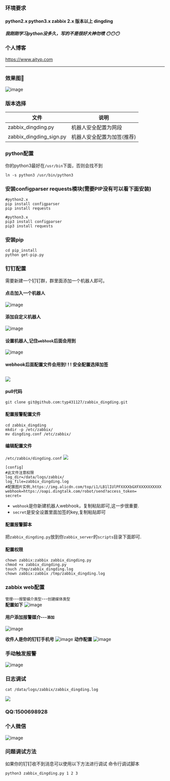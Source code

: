 ### 环境要求

#### python2.x python3.x zabbix 2.x 版本以上 dingding
##### 我刚刚学习python没多久，写的不是很好大神勿喷 😶😶😶
### 个人博客
https://www.aityp.com

---
### 效果图🐐

![image](https://typ.oss-cn-shanghai.aliyuncs.com/markdown/2017/10/29/1.png)

### 版本选择
|文件|说明
|---|---|
|zabbix_dingding.py| 机器人安全配置为网段
|zabbix_dingding_sign.py|机器人安全配置为加签(推荐)
### python配置
你的python3最好在`/usr/bin`下面，否则会找不到
```
ln -s python3 /usr/bin/python3
```
### 安装configparser requests模块(需要PIP没有可以看下面安装)
```
#python2.x
pip install configparser
pip install requests

#python3.x
pip3 install configparser
pip3 install requests
```
### 安装pip
```
cd pip_install
python get-pip.py
```
### 钉钉配置
需要新建一个钉钉群，群里面添加一个机器人即可。
#### 点击加入一个机器人
![image](https://typ.oss-cn-shanghai.aliyuncs.com/markdown/2017/10/29/11.png)

#### 添加自定义机器人
![image](https://typ.oss-cn-shanghai.aliyuncs.com/markdown/2017/10/29/3.png)
#### 设置机器人,记住`webhook`后面会用到
![image](https://typ.oss-cn-shanghai.aliyuncs.com/markdown/2017/10/29/4.png)
#### webhook后面配置文件会用到! ! ! 安全配置选择加签
![](https://ddn-md.oss-cn-beijing.aliyuncs.com/images/md/2019/12/27/20191227163140.png)
----

#### pull代码
```
git clone git@github.com:typ431127/zabbix_dingding.git
```

#### 配置报警配置文件
```
cd zabbix_dingding
mkdir -p /etc/zabbix/
mv dingding.conf /etc/zabbix/
```
#### 编辑配置文件
`/etc/zabbix/dingding.conf`
![](https://ddn-md.oss-cn-beijing.aliyuncs.com/images/md/2019/12/27/20191227165920.png)
```
[config]
#此文件注意权限
log_dir=/data/logs/zabbix/
log_file=zabbix_dingding.log
#配置图片实例,https://img.alicdn.com/top/i1/LB1lIUlPFXXXXbGXFXXXXXXXXXX
webhook=https://oapi.dingtalk.com/robot/send?access_token=
secret=
```
- `webhook`是你新建机器人webhook，复制粘贴即可,这一步很重要.
- `secret`是安全设置里面加签的key,复制粘贴即可

#### 配置报警脚本
把`zabbix_dingding.py`放到你`zabbix_server`的`scripts`目录下面即可.

#### 配置权限
```
chown zabbix:zabbix zabbix_dingding.py
chmod +x zabbix_dingding.py
touch /tmp/zabbix_dingding.log
chown zabbix:zabbix /tmp/zabbix_dingding.log
```

### zabbix web配置
`管理`---`报警媒介类型`---`创建媒体类型`   
**配置如下**
![image](https://typ.oss-cn-shanghai.aliyuncs.com/markdown/2017/10/29/6.png)
#### 用户添加报警媒介---`添加`
![image](http://typ.oss-cn-shanghai.aliyuncs.com/markdown/2017/10/29/7.png)

**收件人是你的钉钉手机号**
![image](http://typ.oss-cn-shanghai.aliyuncs.com/markdown/2017/10/29/8.png)
**动作配置**
![image](http://typ.oss-cn-shanghai.aliyuncs.com/markdown/2017/10/29/9.png)

### 手动触发报警
![image](http://typ.oss-cn-shanghai.aliyuncs.com/markdown/2017/10/29/10.png)

### 日志调试
```
cat /data/logs/zabbix/zabbix_dingding.log
```
![](https://ddn-md.oss-cn-beijing.aliyuncs.com/images/md/2019/12/27/20191227170123.png)


### QQ:1500698928
### 个人微信
![image](https://typ.oss-cn-shanghai.aliyuncs.com/markdown/2017/10/14.jpg?x-oss-process=image/resize,h_600)

### 问题调试方法
如果你的钉钉收不到消息可以使用以下方法进行调试
命令行调试脚本
```
python3 zabbix_dingding.py 1 2 3
```
